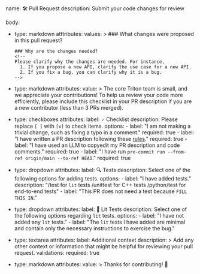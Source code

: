 name: 🛠️ Pull Request
description: Submit your code changes for review

body:
- type: markdown
  atttributes:
    values: >
      ### What changes were proposed in this pull request?
      <!--
      Please clarify what changes you are proposing. The purpose of this section is to outline the changes and how this PR fixes the issue. 
      If possible, please consider writing useful notes for better and faster reviews in your PR. See the examples below.
        1. If you refactor some codes with changing classes, showing the class hierarchy will help reviewers.
        2. If you fix some SQL features, you can provide some references of other DBMSes.
        3. If there is design documentation, please add the link.
        4. If there is a discussion in the mailing list, please add the link.
      -->


      ### Why are the changes needed?
      <!--
      Please clarify why the changes are needed. For instance,
        1. If you propose a new API, clarify the use case for a new API.
        2. If you fix a bug, you can clarify why it is a bug.
      -->

- type: markdown
  attributes:
    value: >
      The core Triton team is small, and we appreciate your contributions!
      To help us review your code more efficiently, please include this checklist in your PR description if you are a new contributor (less than 3 PRs merged).
- type: checkboxes
  attributes:
    label: 🗸 Checklist
    description: Please replace `[ ]` with `[x]` to check items.
    options:
      - label: "I am not making a trivial change, such as fixing a typo in a comment."
        required: true
      - label: "I have written a PR description following these [rules](https://cbea.ms/git-commit/#why-not-how)."
        required: true
      - label: "I have used an LLM to copyedit my PR description and code comments."
        required: true
      - label: "I have run `pre-commit run --from-ref origin/main --to-ref HEAD`."
        required: true
- type: dropdown
  attributes:
    label: 🔍 Tests
    description: Select one of the following options for adding tests.
    options:
      - label: "I have added tests."
        description: "/test for `lit` tests /unittest for C++ tests /python/test for end-to-end tests"
      - label: "This PR does not need a test because `FILL THIS IN`."
- type: dropdown
  attributes:
    label: 🧪 Lit Tests
    description: Select one of the following options regarding `lit` tests.
    options:
      - label: "I have not added any `lit` tests."
      - label: "The `lit` tests I have added are minimal and contain only the necessary instructions to exercise the bug."
- type: textarea
  attributes:
    label: Additional context
    description: >
      Add any other context or information that might be helpful for reviewing your pull request.
  validations:
    required: true
- type: markdown
  attributes:
    value: >
      Thanks for contributing! 🎉

